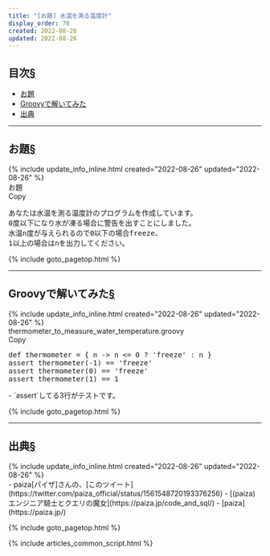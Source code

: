 ```yaml
---
title: "[お題] 水温を測る温度計"
display_order: 70
created: 2022-08-26
updated: 2022-08-26
---
```


## <a name="index">目次</a><a class="heading-anchor-permalink" href="#目次">§</a>

<ul id="index_ul">
<li><a href="#お題">お題</a></li>
<li><a href="#Groovyで解いてみた">Groovyで解いてみた</a></li>
<li><a href="#出典">出典</a></li>
</ul>

* * *
## <a name="お題">お題</a><a class="heading-anchor-permalink" href="#お題">§</a>
<div class="chapter-updated">{% include update_info_inline.html created="2022-08-26" updated="2022-08-26" %}</div>
<div class="code-box">
<div class="title">お題</div>
<div class="copy-button">Copy</div>
<pre>
あなたは水温を測る温度計のプログラムを作成しています。
0度以下になり水が凍る場合に警告を出すことにしました。
水温n度が与えられるので0以下の場合freeze、
1以上の場合はnを出力してください。
</pre>
</div>

{% include goto_pagetop.html %}

* * *
## <a name="Groovyで解いてみた">Groovyで解いてみた</a><a class="heading-anchor-permalink" href="#Groovyで解いてみた">§</a>
<div class="chapter-updated">{% include update_info_inline.html created="2022-08-26" updated="2022-08-26" %}</div>
<div class="code-box">
<div class="title">thermometer_to_measure_water_temperature.groovy</div>
<div class="copy-button">Copy</div>
<pre>
def thermometer = { n -&gt; n &lt;= 0 ? 'freeze' : n } 
assert thermometer(-1) == 'freeze'
assert thermometer(0) == 'freeze'
assert thermometer(1) == 1
</pre>
</div>
- `assert`してる3行がテストです。

{% include goto_pagetop.html %}

* * *
## <a name="出典">出典</a><a class="heading-anchor-permalink" href="#出典">§</a>
<div class="chapter-updated">{% include update_info_inline.html created="2022-08-26" updated="2022-08-26" %}</div>
- paiza[パイザ]さんの、[このツイート](https://twitter.com/paiza_official/status/1561548720193376256)
- [(paiza)エンジニア騎士とクエリの魔女](https://paiza.jp/code_and_sql/)
- [paiza](https://paiza.jp/)

{% include goto_pagetop.html %}

{% include articles_common_script.html %}
